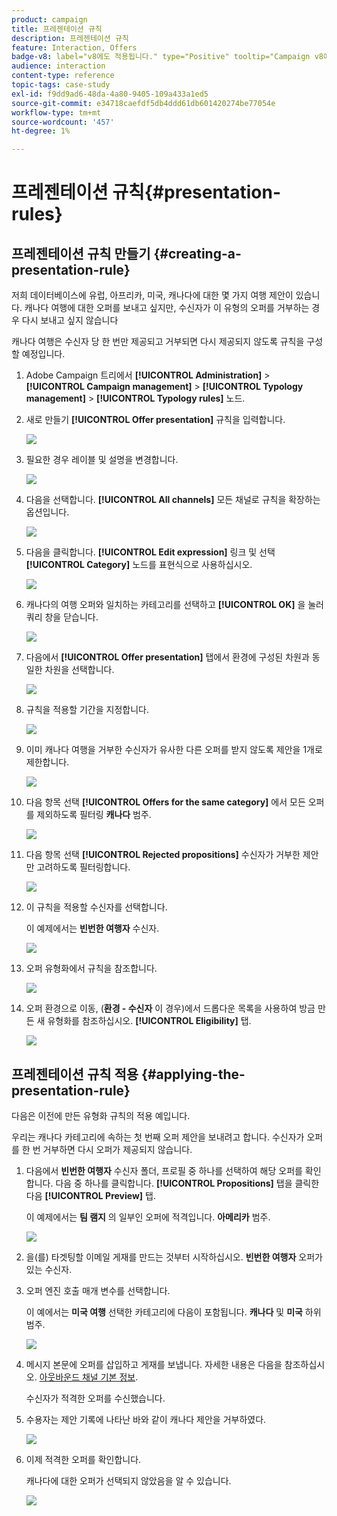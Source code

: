 ```yaml
---
product: campaign
title: 프레젠테이션 규칙
description: 프레젠테이션 규칙
feature: Interaction, Offers
badge-v8: label="v8에도 적용됩니다." type="Positive" tooltip="Campaign v8에도 적용됩니다."
audience: interaction
content-type: reference
topic-tags: case-study
exl-id: f9dd9ad6-48da-4a80-9405-109a433a1ed5
source-git-commit: e34718caefdf5db4ddd61db601420274be77054e
workflow-type: tm+mt
source-wordcount: '457'
ht-degree: 1%

---
```


# 프레젠테이션 규칙{#presentation-rules}



## 프레젠테이션 규칙 만들기 {#creating-a-presentation-rule}

저희 데이터베이스에 유럽, 아프리카, 미국, 캐나다에 대한 몇 가지 여행 제안이 있습니다. 캐나다 여행에 대한 오퍼를 보내고 싶지만, 수신자가 이 유형의 오퍼를 거부하는 경우 다시 보내고 싶지 않습니다

캐나다 여행은 수신자 당 한 번만 제공되고 거부되면 다시 제공되지 않도록 규칙을 구성할 예정입니다.

1. Adobe Campaign 트리에서 **[!UICONTROL Administration]** > **[!UICONTROL Campaign management]** > **[!UICONTROL Typology management]** > **[!UICONTROL Typology rules]** 노드.
1. 새로 만들기 **[!UICONTROL Offer presentation]** 규칙을 입력합니다.

   ![](assets/offer_typology_example_001.png)

1. 필요한 경우 레이블 및 설명을 변경합니다.

   ![](assets/offer_typology_example_002.png)

1. 다음을 선택합니다. **[!UICONTROL All channels]** 모든 채널로 규칙을 확장하는 옵션입니다.

   ![](assets/offer_typology_example_003.png)

1. 다음을 클릭합니다. **[!UICONTROL Edit expression]** 링크 및 선택 **[!UICONTROL Category]** 노드를 표현식으로 사용하십시오.

   ![](assets/offer_typology_example_004.png)

1. 캐나다의 여행 오퍼와 일치하는 카테고리를 선택하고 **[!UICONTROL OK]** 을 눌러 쿼리 창을 닫습니다.

   ![](assets/offer_typology_example_005.png)

1. 다음에서 **[!UICONTROL Offer presentation]** 탭에서 환경에 구성된 차원과 동일한 차원을 선택합니다.

   ![](assets/offer_typology_example_006.png)

1. 규칙을 적용할 기간을 지정합니다.

   ![](assets/offer_typology_example_007.png)

1. 이미 캐나다 여행을 거부한 수신자가 유사한 다른 오퍼를 받지 않도록 제안을 1개로 제한합니다.

   ![](assets/offer_typology_example_008.png)

1. 다음 항목 선택 **[!UICONTROL Offers for the same category]** 에서 모든 오퍼를 제외하도록 필터링 **캐나다** 범주.

   ![](assets/offer_typology_example_020.png)

1. 다음 항목 선택 **[!UICONTROL Rejected propositions]** 수신자가 거부한 제안만 고려하도록 필터링합니다.

   ![](assets/offer_typology_example_021.png)

1. 이 규칙을 적용할 수신자를 선택합니다.

   이 예제에서는 **빈번한 여행자** 수신자.

   ![](assets/offer_typology_example_009.png)

1. 오퍼 유형화에서 규칙을 참조합니다.

   ![](assets/offer_typology_example_013.png)

1. 오퍼 환경으로 이동, (**환경 - 수신자** 이 경우)에서 드롭다운 목록을 사용하여 방금 만든 새 유형화를 참조하십시오. **[!UICONTROL Eligibility]** 탭.

   ![](assets/offer_typology_example_014.png)

## 프레젠테이션 규칙 적용 {#applying-the-presentation-rule}

다음은 이전에 만든 유형화 규칙의 적용 예입니다.

우리는 캐나다 카테고리에 속하는 첫 번째 오퍼 제안을 보내려고 합니다. 수신자가 오퍼를 한 번 거부하면 다시 오퍼가 제공되지 않습니다.

1. 다음에서 **빈번한 여행자** 수신자 폴더, 프로필 중 하나를 선택하여 해당 오퍼를 확인합니다. 다음 중 하나를 클릭합니다. **[!UICONTROL Propositions]** 탭을 클릭한 다음 **[!UICONTROL Preview]** 탭.

   이 예제에서는 **팀 램지** 의 일부인 오퍼에 적격입니다. **아메리카** 범주.

   ![](assets/offer_typology_example_015.png)

1. 을(를) 타겟팅할 이메일 게재를 만드는 것부터 시작하십시오. **빈번한 여행자** 오퍼가 있는 수신자.
1. 오퍼 엔진 호출 매개 변수를 선택합니다.

   이 예에서는 **미국 여행** 선택한 카테고리에 다음이 포함됩니다. **캐나다** 및 **미국** 하위 범주.

   ![](assets/offer_typology_example_016.png)

1. 메시지 본문에 오퍼를 삽입하고 게재를 보냅니다. 자세한 내용은 다음을 참조하십시오. [아웃바운드 채널 기본 정보](../../interaction/using/about-outbound-channels.md).

   수신자가 적격한 오퍼를 수신했습니다.

1. 수용자는 제안 기록에 나타난 바와 같이 캐나다 제안을 거부하였다.

   ![](assets/offer_typology_example_018.png)

1. 이제 적격한 오퍼를 확인합니다.

   캐나다에 대한 오퍼가 선택되지 않았음을 알 수 있습니다.

   ![](assets/offer_typology_example_019.png)
